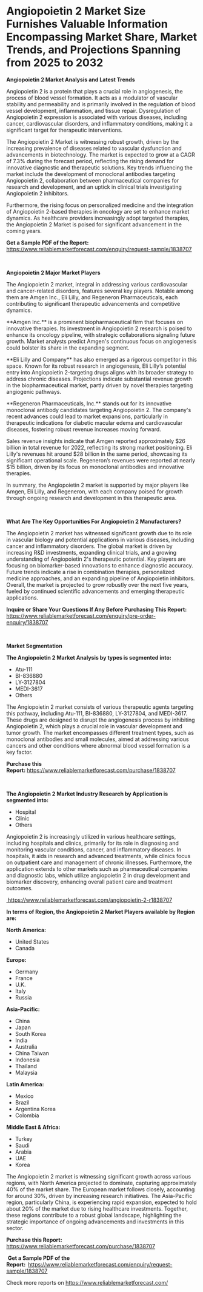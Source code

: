 <p><h1>Angiopoietin 2 Market Size Furnishes Valuable Information Encompassing Market Share, Market Trends, and Projections Spanning from 2025 to 2032</h1></p><p><strong>Angiopoietin 2 Market Analysis and Latest Trends</strong></p>
<p><p>Angiopoietin 2 is a protein that plays a crucial role in angiogenesis, the process of blood vessel formation. It acts as a modulator of vascular stability and permeability and is primarily involved in the regulation of blood vessel development, inflammation, and tissue repair. Dysregulation of Angiopoietin 2 expression is associated with various diseases, including cancer, cardiovascular disorders, and inflammatory conditions, making it a significant target for therapeutic interventions.</p><p>The Angiopoietin 2 Market is witnessing robust growth, driven by the increasing prevalence of diseases related to vascular dysfunction and advancements in biotechnology. The market is expected to grow at a CAGR of 7.3% during the forecast period, reflecting the rising demand for innovative diagnostic and therapeutic solutions. Key trends influencing the market include the development of monoclonal antibodies targeting Angiopoietin 2, collaboration between pharmaceutical companies for research and development, and an uptick in clinical trials investigating Angiopoietin 2 inhibitors.</p><p>Furthermore, the rising focus on personalized medicine and the integration of Angiopoietin 2-based therapies in oncology are set to enhance market dynamics. As healthcare providers increasingly adopt targeted therapies, the Angiopoietin 2 Market is poised for significant advancement in the coming years.</p></p>
<p><strong>Get a Sample PDF of the Report:&nbsp;</strong> <a href="https://www.reliablemarketforecast.com/enquiry/request-sample/1838707?utm_campaign=2320&utm_medium=2&utm_source=Github&utm_content=ia&utm_term=08032025&utm_id=angiopoietin-2">https://www.reliablemarketforecast.com/enquiry/request-sample/1838707</a></p>
<p>&nbsp;</p>
<p><strong>Angiopoietin 2 Major Market Players</strong></p>
<p><p>The Angiopoietin 2 market, integral in addressing various cardiovascular and cancer-related disorders, features several key players. Notable among them are Amgen Inc., Eli Lilly, and Regeneron Pharmaceuticals, each contributing to significant therapeutic advancements and competitive dynamics.</p><p>**Amgen Inc.** is a prominent biopharmaceutical firm that focuses on innovative therapies. Its investment in Angiopoietin 2 research is poised to enhance its oncology pipeline, with strategic collaborations signaling future growth. Market analysts predict Amgen's continuous focus on angiogenesis could bolster its share in the expanding segment.</p><p>**Eli Lilly and Company** has also emerged as a rigorous competitor in this space. Known for its robust research in angiogenesis, Eli Lilly’s potential entry into Angiopoietin 2-targeting drugs aligns with its broader strategy to address chronic diseases. Projections indicate substantial revenue growth in the biopharmaceutical market, partly driven by novel therapies targeting angiogenic pathways.</p><p>**Regeneron Pharmaceuticals, Inc.** stands out for its innovative monoclonal antibody candidates targeting Angiopoietin 2. The company's recent advances could lead to market expansions, particularly in therapeutic indications for diabetic macular edema and cardiovascular diseases, fostering robust revenue increases moving forward.</p><p>Sales revenue insights indicate that Amgen reported approximately $26 billion in total revenue for 2022, reflecting its strong market positioning. Eli Lilly's revenues hit around $28 billion in the same period, showcasing its significant operational scale. Regeneron’s revenues were reported at nearly $15 billion, driven by its focus on monoclonal antibodies and innovative therapies.</p><p>In summary, the Angiopoietin 2 market is supported by major players like Amgen, Eli Lilly, and Regeneron, with each company poised for growth through ongoing research and development in this therapeutic area.</p></p>
<p>&nbsp;</p>
<p><strong>What Are The Key Opportunities For Angiopoietin 2 Manufacturers?</strong></p>
<p><p>The Angiopoietin 2 market has witnessed significant growth due to its role in vascular biology and potential applications in various diseases, including cancer and inflammatory disorders. The global market is driven by increasing R&D investments, expanding clinical trials, and a growing understanding of Angiopoietin 2's therapeutic potential. Key players are focusing on biomarker-based innovations to enhance diagnostic accuracy. Future trends indicate a rise in combination therapies, personalized medicine approaches, and an expanding pipeline of Angiopoietin inhibitors. Overall, the market is projected to grow robustly over the next five years, fueled by continued scientific advancements and emerging therapeutic applications.</p></p>
<p><strong>Inquire or Share Your Questions If Any Before Purchasing This Report:</strong> <a href="https://www.reliablemarketforecast.com/enquiry/pre-order-enquiry/1838707?utm_campaign=2320&utm_medium=2&utm_source=Github&utm_content=ia&utm_term=08032025&utm_id=angiopoietin-2">https://www.reliablemarketforecast.com/enquiry/pre-order-enquiry/1838707</a></p>
<p>&nbsp;</p>
<p><strong>Market Segmentation</strong></p>
<p><strong>The Angiopoietin 2 Market Analysis by types is segmented into:</strong></p>
<p><ul><li>Atu-111</li><li>BI-836880</li><li>LY-3127804</li><li>MEDI-3617</li><li>Others</li></ul></p>
<p><p>The Angiopoietin 2 market consists of various therapeutic agents targeting this pathway, including Atu-111, BI-836880, LY-3127804, and MEDI-3617. These drugs are designed to disrupt the angiogenesis process by inhibiting Angiopoietin 2, which plays a crucial role in vascular development and tumor growth. The market encompasses different treatment types, such as monoclonal antibodies and small molecules, aimed at addressing various cancers and other conditions where abnormal blood vessel formation is a key factor.</p></p>
<p><strong>Purchase this Report:&nbsp;</strong><a href="https://www.reliablemarketforecast.com/purchase/1838707?utm_campaign=2320&utm_medium=2&utm_source=Github&utm_content=ia&utm_term=08032025&utm_id=angiopoietin-2">https://www.reliablemarketforecast.com/purchase/1838707</a></p>
<p>&nbsp;</p>
<p><strong>The Angiopoietin 2 Market Industry Research by Application is segmented into:</strong></p>
<p><ul><li>Hospital</li><li>Clinic</li><li>Others</li></ul></p>
<p><p>Angiopoietin 2 is increasingly utilized in various healthcare settings, including hospitals and clinics, primarily for its role in diagnosing and monitoring vascular conditions, cancer, and inflammatory diseases. In hospitals, it aids in research and advanced treatments, while clinics focus on outpatient care and management of chronic illnesses. Furthermore, the application extends to other markets such as pharmaceutical companies and diagnostic labs, which utilize angiopoietin 2 in drug development and biomarker discovery, enhancing overall patient care and treatment outcomes.</p></p>
<p><a href="https://www.reliablemarketforecast.com/angiopoietin-2-r1838707?utm_campaign=2320&utm_medium=2&utm_source=Github&utm_content=ia&utm_term=08032025&utm_id=angiopoietin-2">&nbsp;https://www.reliablemarketforecast.com/angiopoietin-2-r1838707</a></p>
<p><strong>In terms of Region, the Angiopoietin 2 Market Players available by Region are:</strong></p>
<p>
    <p> <strong> North America: </strong>
        <ul>
            <li>United States</li>
            <li>Canada</li>
        </ul>
        </p> 
    <p> <strong> Europe: </strong>
        <ul>
            <li>Germany</li>
            <li>France</li>
            <li>U.K.</li>
            <li>Italy</li>
            <li>Russia</li>
        </ul>
        </p> 
    <p> <strong> Asia-Pacific: </strong>
        <ul>
            <li>China</li>
            <li>Japan</li>
            <li>South Korea</li>
            <li>India</li>
            <li>Australia</li>
            <li>China Taiwan</li>
            <li>Indonesia</li>
            <li>Thailand</li>
            <li>Malaysia</li>
        </ul>
        </p> 
    <p> <strong> Latin America: </strong>
        <ul>
            <li>Mexico</li>
            <li>Brazil</li>
            <li>Argentina Korea</li>
            <li>Colombia</li>
        </ul>
        </p> 
    <p> <strong> Middle East & Africa: </strong>
        <ul>
            <li>Turkey</li>
            <li>Saudi</li>
            <li>Arabia</li>
            <li>UAE</li>
            <li>Korea</li>
        </ul>
    </p>
    </p>
<p><p>The Angiopoietin 2 market is witnessing significant growth across various regions, with North America projected to dominate, capturing approximately 40% of the market share. The European market follows closely, accounting for around 30%, driven by increasing research initiatives. The Asia-Pacific region, particularly China, is experiencing rapid expansion, expected to hold about 20% of the market due to rising healthcare investments. Together, these regions contribute to a robust global landscape, highlighting the strategic importance of ongoing advancements and investments in this sector.</p></p>
<p><strong>Purchase this Report: </strong><a href="https://www.reliablemarketforecast.com/purchase/1838707?utm_campaign=2320&utm_medium=2&utm_source=Github&utm_content=ia&utm_term=08032025&utm_id=angiopoietin-2">https://www.reliablemarketforecast.com/purchase/1838707</a></p>
<p>&nbsp;<strong>Get a Sample PDF of the Report:&nbsp;&nbsp;</strong><a href="https://www.reliablemarketforecast.com/enquiry/request-sample/1838707?utm_campaign=2320&utm_medium=2&utm_source=Github&utm_content=ia&utm_term=08032025&utm_id=angiopoietin-2">https://www.reliablemarketforecast.com/enquiry/request-sample/1838707</a></p>
<p><strong></strong></p>
<p>Check more reports on <a href="https://www.reliablemarketforecast.com/?utm_campaign=2320&utm_medium=2&utm_source=Github&utm_content=ia&utm_term=08032025&utm_id=angiopoietin-2">https://www.reliablemarketforecast.com/</a></p>